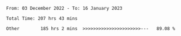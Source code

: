 <!--START_SECTION:waka-->

```text
From: 03 December 2022 - To: 16 January 2023

Total Time: 207 hrs 43 mins

Other        185 hrs 2 mins  >>>>>>>>>>>>>>>>>>>>>>---   89.08 %
```

<!--END_SECTION:waka-->